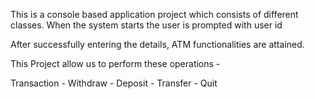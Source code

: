 This is a console based application project which consists of different classes.
When the system starts the user is prompted with user id 

After successfully entering the details, ATM functionalities are attained.

This Project allow us to perform these operations - 

 Transaction -
 Withdraw -
 Deposit -
 Transfer -
 Quit
